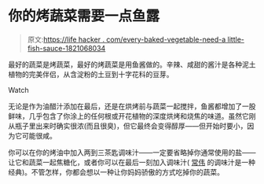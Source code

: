# 你的烤蔬菜需要一点鱼露

> 原文:[https://life hacker . com/every-baked-vegetable-need-a little-fish-sauce-1821068034](https://lifehacker.com/every-roasted-vegetable-needs-a-little-fish-sauce-1821068034)

最好的蔬菜是烤蔬菜，最好的烤蔬菜是用鱼酱做的。辛辣、咸甜的酱汁是各种泥土植物的完美伴侣，从含淀粉的土豆到十字花科的豆芽。

Watch

无论是作为油醋汁添加在最后，还是在烘烤前与蔬菜一起搅拌，鱼酱都增加了一股鲜味，几乎包含了你涂上的任何根或开花植物的深度烘烤和烧焦的味道。虽然它刚从瓶子里出来时确实很浓(而且很臭)，但它最终会变得醇厚——但开始时要小，因为它可能很咸。

你可以在你的烤油中加入两到三茶匙调味汁——一定要省略掉你通常使用的盐——让它和蔬菜一起焦糖化，或者你可以在最后一刻加入调味汁( [常伟](https://food52.com/recipes/19682-momofuku-s-roasted-brussels-sprouts-with-fish-sauce-vinaigrette) 的调味汁是一种经典)。不管怎样，你都会想以一种让你妈妈骄傲的方式吃掉你的蔬菜。